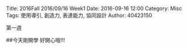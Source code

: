 Title: 2016Fall 2016/09/16 Week1 
Date: 2016-09-16 12:00
Category: Misc
Tags: 使用導引, 創造力, 表達能力, 協同設計
Author: 40423150


 第一週

 ##今天剛開學 好開心哦!!!
 